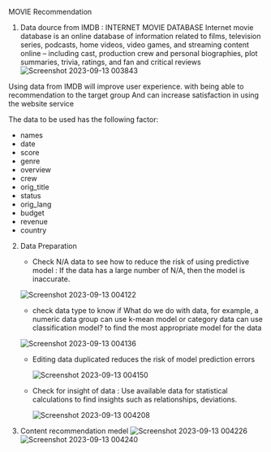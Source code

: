 MOVIE Recommendation

1. Data dource from IMDB : INTERNET MOVIE DATABASE
Internet movie database is an online database of information related to films, television series, podcasts, home videos, video games, and streaming content online – including cast, production crew and personal biographies, plot summaries, trivia, ratings, and fan and critical reviews
![Screenshot 2023-09-13 003843](https://github.com/milkmaythawee/6510424027-MADT8101-Customer-Analytics/assets/140238319/d1683c54-7fd4-4b69-9b9d-40781f17123a)

Using data from IMDB will improve user experience.
with being able to recommendation to the target group And can increase satisfaction in using the website service

The data to be used has the following factor:
  - names
  - date
  - score
  - genre
  - overview
  - crew
  - orig_title
  - status
  - orig_lang
  - budget
  - revenue
  - country

2. Data Preparation
   - Check N/A data to see how to reduce the risk of using predictive model : If the data has a large number of N/A, then the model is inaccurate.
   
   ![Screenshot 2023-09-13 004122](https://github.com/milkmaythawee/6510424027-MADT8101-Customer-Analytics/assets/140238319/ef5c8293-3c63-444e-886f-4884a99fd6b6)

   - check data type to know if What do we do with data, for example, a numeric data group can use k-mean model or category data can use classification model? to find the most appropriate model for the data
   
    ![Screenshot 2023-09-13 004136](https://github.com/milkmaythawee/6510424027-MADT8101-Customer-Analytics/assets/140238319/a794c5ff-6bc7-49eb-8f55-31b699897551)

   - Editing data duplicated reduces the risk of model prediction errors
     
     ![Screenshot 2023-09-13 004150](https://github.com/milkmaythawee/6510424027-MADT8101-Customer-Analytics/assets/140238319/83a46532-a473-44b2-891f-687da2736bdb)

   - Check for insight of data : Use available data for statistical calculations to find insights such as relationships, deviations.

      ![Screenshot 2023-09-13 004208](https://github.com/milkmaythawee/6510424027-MADT8101-Customer-Analytics/assets/140238319/4a02b947-02a3-4cc7-8e88-fcd405816db2)

 3. Content recommendation medel
![Screenshot 2023-09-13 004226](https://github.com/milkmaythawee/6510424027-MADT8101-Customer-Analytics/assets/140238319/174550ff-c29f-4f20-a33b-c8e619de9dbd)
![Screenshot 2023-09-13 004240](https://github.com/milkmaythawee/6510424027-MADT8101-Customer-Analytics/assets/140238319/8a0a1826-4e11-4590-a72a-872ca94b6a61)
